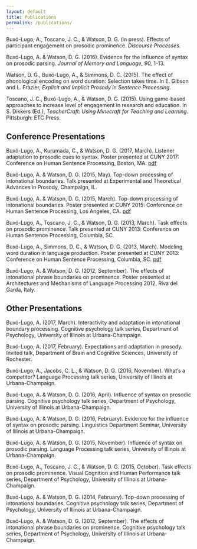 ```yaml
---
layout: default
title: Publications
permalink: /publications/
---
```


Buxó-Lugo, A., Toscano, J. C., & Watson, D. G. (in press).  Effects of participant engagement on prosodic prominence.  *Discourse Processes.*

Buxó-Lugo, A. & Watson, D. G. (2016).  Evidence for the influence of syntax on prosodic parsing.  *Journal of Memory and Language, 90,* 1-13.

Watson, D. G., Buxó-Lugo, A., & Simmons, D. C. (2015).  The effect of phonological encoding on word duration: Selection takes time.  In E. Gibson and L. Frazier, *Explicit and Implicit Prosody in Sentence Processing.*

Toscano, J. C., Buxó-Lugo, A., & Watson, D. G. (2015).  Using game-based approaches to increase level of engagement in research and education.  In S. Dikkers (Ed.), *TeacherCraft: Using Minecraft for Teaching and Learning.*  Pittsburgh: ETC Press.

## Conference Presentations

Buxó-Lugo, A., Kurumada, C., & Watson, D. G. (2017, March).  Listener adaptation to prosodic cues to syntax.  Poster presented at CUNY 2017: Conference on Human Sentence Processing, Boston, MA. [pdf]({{site.baseurl}}/assets/CUNYBoundaryAdaptation.pdf)

Buxó-Lugo, A. & Watson, D. G. (2015, May).  Top-down processing of intonational boundaries.  Talk presented at Experimental and Theoretical Advances in Prosody, Champaign, IL. 

Buxó-Lugo, A. & Watson, D. G. (2015, March).  Top-down processing of intonational boundaries.  Poster presented at CUNY 2015: Conference on Human Sentence Processing, Los Angeles, CA. [pdf]({{site.baseurl}}/assets/TopDownBoundary_poster.pdf)

Buxó-Lugo, A., Toscano, J. C., & Watson, D. G. (2013, March).  Task effects on prosodic prominence.  Talk presented at CUNY 2013: Conference on Human Sentence Processing, Columbia, SC.

Buxó-Lugo, A., Simmons, D. C., & Watson, D. G. (2013, March).  Modeling word duration in language production.  Poster presented at CUNY 2013: Conference on Human Sentence Processing, Columbia, SC. [pdf]({{site.baseurl}}/assets/SRN_CUNY_poster.pdf)

Buxó-Lugo, A. & Watson, D. G. (2012, September).  The effects of intonational phrase boundaries on prominence.  Poster presented at Architectures and Mechanisms of Language Processing 2012, Riva del Garda, Italy. 

## Other Presentations

Buxó-Lugo, A. (2017, March).  Interactivity and adaptation in intonational boundary processing.  Cognitive psychology talk series, Department of Psychology, University of Illinois at Urbana-Champaign.

Buxó-Lugo, A. (2017, February).  Expectations and adaptation in prosody.  Invited talk, Department of Brain and Cognitive Sciences, University of Rochester.

Buxó-Lugo, A., Jacobs, C. L., & Watson, D. G. (2016, November).  What’s a competitor?  Language Processing talk series, University of Illinois at Urbana-Champaign.

Buxó-Lugo, A. & Watson, D. G. (2016, April).  Influence of syntax on prosodic parsing.  Cognitive psychology talk series, Department of Psychology, University of Illinois at Urbana-Champaign.

Buxó-Lugo, A. & Watson, D. G. (2016, February).  Evidence for the influence of syntax on prosodic parsing.  Linguistics Department Seminar, University of Illinois at Urbana-Champaign.

Buxó-Lugo, A. & Watson, D. G. (2015, November).  Influence of syntax on prosodic parsing.  Language Processing talk series, University of Illinois at Urbana-Champaign.

Buxó-Lugo, A., Toscano, J. C., & Watson, D. G. (2015, October).  Task effects on prosodic prominence.  Visual Cognition and Human Performance talk series, Department of Psychology, University of Illinois at Urbana-Champaign.

Buxó-Lugo, A. & Watson, D. G. (2014, February).  Top-down processing of intonational boundaries.  Cognitive psychology talk series, Department of Psychology, University of Illinois at Urbana-Champaign.

Buxó-Lugo, A. & Watson, D. G. (2012, September).  The effects of intonational phrase boundaries on prominence.  Cognitive psychology talk series, Department of Psychology, University of Illinois at Urbana-Champaign.

